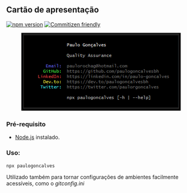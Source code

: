 ## Cartão de apresentação

[![npm version](https://badge.fury.io/js/paulogoncalves.svg)](https://npmjs.com/package/paulogoncalves)
[![Commitizen friendly](https://img.shields.io/badge/commitizen-friendly-brightgreen.svg)](http://commitizen.github.io/cz-cli/)

<p align="center"><img src="./img/Card.png"></p>


### Pré-requisito

- [Node.js](https://nodejs.org/en/download/) instalado.

### Uso:

```
npx paulogoncalves
```

Utilizado também para tornar configurações de ambientes facilmente acessíveis, como o _gitconfig.ini_
